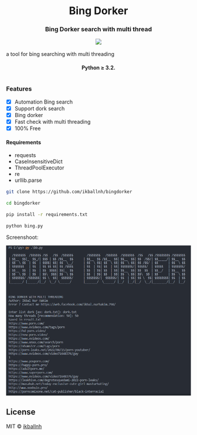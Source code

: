 <h1 align="center">Bing Dorker</h1>
<h3 align="center">Bing Dorker search with multi thread</h3>

<div align="center">

</div>
<p align="center">
    <a href="https://github.com/ikballnh/bingdorker/" alt="Made with Python">
        <img src="https://forthebadge.com/images/badges/made-with-python.svg" /></a>
</p>

a tool for bing searching with multi threading
<h4 align="center">Python ≥ 3.2.</h4>

# 

### Features

- [x] Automation Bing search
- [x] Support dork search
- [x] Bing dorker
- [x] Fast check with multi threading
- [x] 100% Free
#### Requirements
- requests
- CaseInsensitiveDict
- ThreadPoolExecutor
- re
- urllib.parse

```bash
git clone https://github.com/ikballnh/bingdorker
```
```bash
cd bingdorker
```
```bash
pip install -r requirements.txt 
```
```bash
python bing.py
```
Screenshoot:
<p align="center">
<img src="https://github.com/ikballnh/bingdorker/blob/main/bingdork.png" /></a>
</p>


## License
MIT  © [ikballnh](https://github.com/ikballnh)
